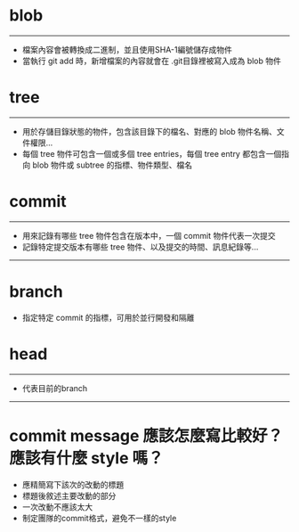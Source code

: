 #  blob
___
- 檔案內容會被轉換成二進制，並且使用SHA-1編號儲存成物件
- 當執行 git add 時，新增檔案的內容就會在 .git目錄裡被寫入成為 blob 物件

#  tree
___
- 用於存儲目錄狀態的物件，包含該目錄下的檔名、對應的 blob 物件名稱、文件權限...
- 每個 tree 物件可包含一個或多個 tree entries，每個 tree entry 都包含一個指向 blob 物件或 subtree 的指標、物件類型、檔名

#  commit
___
-  用來記錄有哪些 tree 物件包含在版本中，一個 commit 物件代表一次提交
-  記錄特定提交版本有哪些 tree 物件、以及提交的時間、訊息紀錄等...

___ 
#  branch
- 指定特定 commit 的指標，可用於並行開發和隔離

#  head
___
- 代表目前的branch

___
# commit message 應該怎麼寫比較好？應該有什麼 style 嗎？
- 應精簡寫下該次的改動的標題
- 標題後敘述主要改動的部分
- 一次改動不應該太大
- 制定團隊的commit格式，避免不一樣的style
